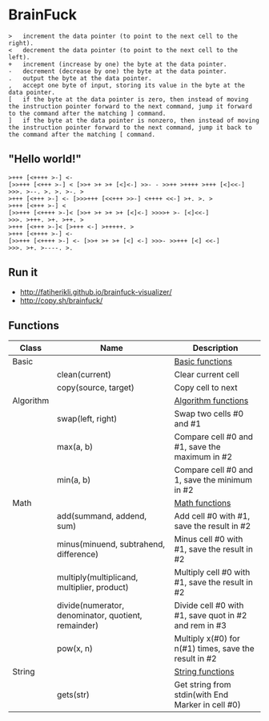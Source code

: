 # BrainFuck

    >	increment the data pointer (to point to the next cell to the right).
    <	decrement the data pointer (to point to the next cell to the left).
    +	increment (increase by one) the byte at the data pointer.
    -	decrement (decrease by one) the byte at the data pointer.
    .	output the byte at the data pointer.
    ,	accept one byte of input, storing its value in the byte at the data pointer.
    [	if the byte at the data pointer is zero, then instead of moving the instruction pointer forward to the next command, jump it forward to the command after the matching ] command.
    ]	if the byte at the data pointer is nonzero, then instead of moving the instruction pointer forward to the next command, jump it back to the command after the matching [ command.

## "Hello world!"

    >+++ [<++++ >-] <-
    [>>+++ [<+++ >-] < [>>+ >+ >+ [<]<-] >>- - >>++ >++++ >+++ [<]<<-]
    >>>. >--. >. >. >-. >
    >+++ [<+++ >-] <- [>>>+++ [<<+++ >>-] <++++ <<-] >+. >. >
    >+++ [<+++ >-] <
    [>>+++ [<++++ >-]< [>>+ >+ >+ >+ [<]<-] >>>>+ >- [<]<<-]
    >>>. >+++. >+. >++. >
    >+++ [<+++ >-]< [>+++ <-] >+++++. >
    >+++ [<++++ >-] <-
    [>>+++ [<++++ >-] <- [>>+ >+ >+ [<] <-] >>>- >>+++ [<] <<-]
    >>>. >+. >----. >.

## Run it

* http://fatiherikli.github.io/brainfuck-visualizer/
* http://copy.sh/brainfuck/

## Functions

| Class     | Name                 | Description                    |
|-----------|----------------------|--------------------------------|
| Basic     |                      | [Basic functions](Language.md) |
|           | clean(current)       | Clear current cell             |
|           | copy(source, target) | Copy cell to next              |
| Algorithm |                      | [Algorithm functions](Algorithm.md)            |
|           | swap(left, right)    | Swap two cells #0 and #1                       |
|           | max(a, b)            | Compare cell #0 and #1, save the maximum in #2 |
|           | min(a, b)            | Compare cell #0 and 1, save the minimum in #2  |
| Math      |                                                     | [Math functions](Math.md)                             |
|           | add(summand, addend, sum)                           | Add cell #0 with #1, save the result in #2            |
|           | minus(minuend, subtrahend, difference)              | Minus cell #0 with #1, save the result in #2          |
|           | multiply(multiplicand, multiplier, product)         | Multiply cell #0 with #1, save the result in #2       |
|           | divide(numerator, denominator, quotient, remainder) | Divide cell #0 with #1, save quot in #2 and rem in #3 | 
|           | pow(x, n)                                           | Multiply x(#0) for n(#1) times, save the result in #2 |
| String    |                      | [String functions](String.md)                     |
|           | gets(str)            | Get string from stdin(with End Marker in cell #0) |
